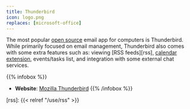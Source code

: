 ```yaml
---
title: Thunderbird
icon: logo.png
replaces: [microsoft-office]
---
```

The most popular [open source][floss] email app for computers is Thunderbird. While primarily focused on email management, Thunderbird also comes with some extra features such as: viewing [RSS feeds][rss], [calendar extension][calendar], events/tasks list, and integration with some external chat services.

{{% infobox %}}
- **Website**:
  [Mozilla Thunderbird](https://www.thunderbird.net)
{{% /infobox %}}

[calendar]: https://www.thunderbird.net/en-US/calendar/
[floss]: https://web.archive.org/web/20180904102804/https://switching.social/what-is-open-source-software/
[rss]: {{< relref "/use/rss" >}}